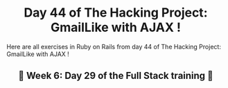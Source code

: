 <h1 align="center">Day 44 of The Hacking Project: GmailLike with AJAX !</h1>

Here are all exercises in Ruby on Rails from day 44 of The Hacking Project: GmailLike with AJAX !

<h2 align="center">🎉 Week 6: Day 29 of the Full Stack training 🎉</h2>